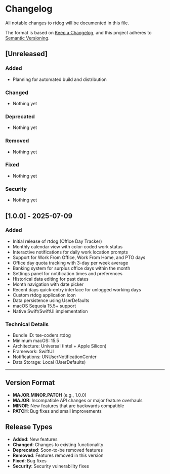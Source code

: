 # Changelog

All notable changes to rtdog will be documented in this file.

The format is based on [Keep a Changelog](https://keepachangelog.com/en/1.0.0/),
and this project adheres to [Semantic Versioning](https://semver.org/spec/v2.0.0.html).

## [Unreleased]

### Added
- Planning for automated build and distribution

### Changed
- Nothing yet

### Deprecated
- Nothing yet

### Removed
- Nothing yet

### Fixed
- Nothing yet

### Security
- Nothing yet

## [1.0.0] - 2025-07-09

### Added
- Initial release of rtdog (Office Day Tracker)
- Monthly calendar view with color-coded work status
- Interactive notifications for daily work location prompts
- Support for Work From Office, Work From Home, and PTO days
- Office day quota tracking with 3-day per week average
- Banking system for surplus office days within the month
- Settings panel for notification times and preferences
- Historical data editing for past dates
- Month navigation with date picker
- Recent days quick-entry interface for unlogged working days
- Custom rtdog application icon
- Data persistence using UserDefaults
- macOS Sequoia 15.5+ support
- Native Swift/SwiftUI implementation

### Technical Details
- Bundle ID: tse-coders.rtdog
- Minimum macOS: 15.5
- Architecture: Universal (Intel + Apple Silicon)
- Framework: SwiftUI
- Notifications: UNUserNotificationCenter
- Data Storage: Local (UserDefaults)

---

## Version Format
- **MAJOR.MINOR.PATCH** (e.g., 1.0.0)
- **MAJOR**: Incompatible API changes or major feature overhauls
- **MINOR**: New features that are backwards compatible
- **PATCH**: Bug fixes and small improvements

## Release Types
- **Added**: New features
- **Changed**: Changes to existing functionality
- **Deprecated**: Soon-to-be removed features
- **Removed**: Features removed in this version
- **Fixed**: Bug fixes
- **Security**: Security vulnerability fixes 
